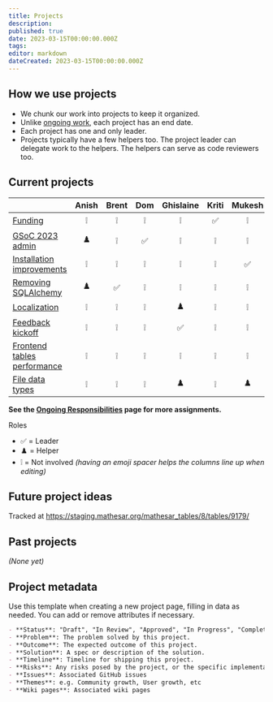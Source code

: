 ```yaml
---
title: Projects
description: 
published: true
date: 2023-03-15T00:00:00.000Z
tags: 
editor: markdown
dateCreated: 2023-03-15T00:00:00.000Z
---
```


## How we use projects

- We chunk our work into projects to keep it organized.
- Unlike [ongoing work](/team/responsibilities.md), each project has an end date.
- Each project has one and only leader.
- Projects typically have a few helpers too. The project leader can delegate work to the helpers. The helpers can serve as code reviewers too.

## Current projects

|                                  | Anish | Brent | Dom  | Ghislaine | Kriti | Mukesh | Pavish | Rajat | Sean |
| --                               | :--:  | :--:  | :--: | :--:      |  :--: | :--:   | :--:   | :--:  | :--: |
| [Funding][1]                     | ❕    | ❕    | ❕   | ❕        | ✅    | ❕    | ❕     | ❕    | ♟️   |
| [GSoC 2023 admin][2]             | ♟️    | ❕    | ✅   | ❕        | ❕    | ❕    | ❕     | ♟️    | ❕   |
| [Installation improvements][3]   | ❕    | ❕    | ❕   | ❕        | ❕    | ✅    | ♟️     | ❕    | ❕   |
| [Removing SQLAlchemy][4]         | ♟️    | ✅    | ❕   | ❕        | ❕    | ❕    | ❕     | ❕    | ❕   |
| [Localization][5]                | ❕    | ❕    | ❕   | ♟️        | ❕    | ❕    | ❕     | ✅    | ❕   |
| [Feedback kickoff][6]            | ❕    | ❕    | ❕   | ✅        | ❕    | ❕    | ❕     | ♟️    | ❕   |
| [Frontend tables performance][7] | ❕    | ❕    | ❕   | ❕        | ❕    | ❕    | ✅     | ❕    | ♟️   |
| [File data types][8]             | ❕    | ❕    | ❕   | ♟️        | ❕    | ♟️    | ❕     | ❕    | ✅   |

**See the [Ongoing Responsibilities](/team/responsibilities.md) page for more assignments.**

[1]: ./projects/funding.md
[2]: ./projects/gsoc-2023-admin.md
[3]: ./projects/installation-improvements.md
[4]: ./projects/removing-sqlalchemy.md
[5]: ./projects/localization.md
[6]: ./projects/user-feedback-kickoff.md
[7]: ./projects/frontend-tables-performance.md
[8]: ./projects/file-data-types.md

Roles

- ✅ = Leader
- ♟️ = Helper 
- ❕ = Not involved *(having an emoji spacer helps the columns line up when editing)*

## Future project ideas

Tracked at https://staging.mathesar.org/mathesar_tables/8/tables/9179/

## Past projects

*(None yet)*

## Project metadata

Use this template when creating a new project page, filling in data as needed. You can add or remove attributes if necessary.

```md
- **Status**: "Draft", "In Review", "Approved", "In Progress", "Complete"
- **Problem**: The problem solved by this project.
- **Outcome**: The expected outcome of this project.
- **Solution**: A spec or description of the solution.
- **Timeline**: Timeline for shipping this project.
- **Risks**: Any risks posed by the project, or the specific implementation.
- **Issues**: Associated GitHub issues
- **Themes**: e.g. Community growth, User growth, etc
- **Wiki pages**: Associated wiki pages
```


